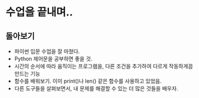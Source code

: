# 수업을 끝내며..

## 돌아보기
- 파이썬 입문 수업을 잘 마쳤다.
- Python 제어문을 공부하면 좋을 것. 
- 시간의 순서에 따라 움직이는 프로그램을, 다른 조건을 추가하여 다르게 작동하게끔 만드는 기능
- 함수를 배워보기. 이미 print()나 len() 같은 함수를 사용하고 있었음.
- 다른 도구들을 살펴보면서, 내 문제를 해결할 수 있는 더 많은 것들을 배우자.

